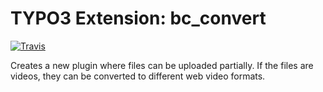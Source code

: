 # TYPO3 Extension: bc_convert

[![Travis](https://travis-ci.org/lefty89/bc_convert.svg)](https://travis-ci.org/lefty89/bc_convert)

Creates a new plugin where files can be uploaded partially. If the files are videos, they can be converted to different web video formats.
